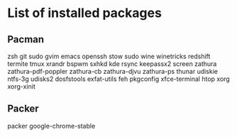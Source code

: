 # List of installed packages #

## Pacman ##
zsh git sudo gvim emacs openssh stow sudo wine winetricks redshift termite tmux xrandr bspwm sxhkd kde rsync keepassx2 screen zathura zathura-pdf-poppler zathura-cb zathura-djvu zathura-ps thunar udiskie ntfs-3g udisks2 dosfstools exfat-utils feh pkgconfig xfce-terminal htop xorg xorg-xinit

## Packer ##
packer google-chrome-stable 
